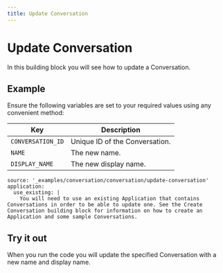 ```yaml
---
title: Update Conversation
---
```


# Update Conversation

In this building block you will see how to update a Conversation.

## Example

Ensure the following variables are set to your required values using any convenient method:

Key | Description
-- | --
`CONVERSATION_ID` | Unique ID of the Conversation.
`NAME` | The new name.
`DISPLAY_NAME` | The new display name.

```building_blocks
source: '_examples/conversation/conversation/update-conversation'
application:
  use_existing: |
    You will need to use an existing Application that contains Conversations in order to be able to update one. See the Create Conversation building block for information on how to create an Application and some sample Conversations.
```

## Try it out

When you run the code you will update the specified Conversation with a new name and display name.
